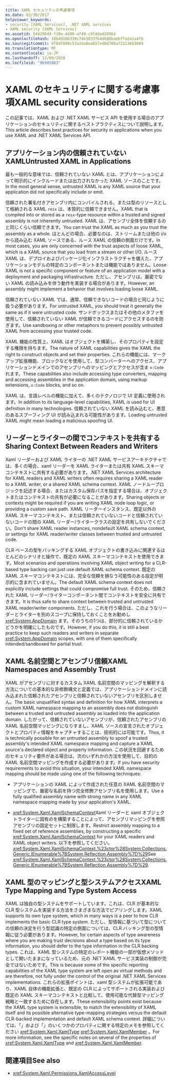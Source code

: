 ```yaml
---
title: XAML セキュリティの考慮事項
ms.date: 03/30/2017
helpviewer_keywords:
- security [XAML Services], .NET XAML services
- XAML security [XAML Services]
ms.assetid: 544296d4-f38e-4498-af49-c9f4dad28964
ms.openlocfilehash: 1864910b339c74e3033fb4d6d8baebffada1a4f8
ms.sourcegitcommit: 9f6df084c53a3da0ea657ed0d708a72213683084
ms.translationtype: MT
ms.contentlocale: ja-JP
ms.lasthandoff: 12/09/2020
ms.locfileid: "96985863"
---
```

# <a name="xaml-security-considerations"></a><span data-ttu-id="41669-102">XAML のセキュリティに関する考慮事項</span><span class="sxs-lookup"><span data-stu-id="41669-102">XAML security considerations</span></span>

<span data-ttu-id="41669-103">この記事では、XAML および .NET XAML サービス API を使用する場合のアプリケーションのセキュリティに関するベストプラクティスについて説明します。</span><span class="sxs-lookup"><span data-stu-id="41669-103">This article describes best practices for security in applications when you use XAML and .NET XAML Services API.</span></span>

## <a name="untrusted-xaml-in-applications"></a><span data-ttu-id="41669-104">アプリケーション内の信頼されていない XAML</span><span class="sxs-lookup"><span data-stu-id="41669-104">Untrusted XAML in Applications</span></span>

<span data-ttu-id="41669-105">最も一般的な意味では、信頼されていない XAML とは、アプリケーションによって明示的にインクルードまたは出力されなかった XAML ソースのことです。</span><span class="sxs-lookup"><span data-stu-id="41669-105">In the most general sense, untrusted XAML is any XAML source that your application did not specifically include or emit.</span></span>

<span data-ttu-id="41669-106">信頼された署名付きアセンブリ内にコンパイルされる、または型のリソースとして格納される XAML `resx` は、本質的に信頼できません。</span><span class="sxs-lookup"><span data-stu-id="41669-106">XAML that is compiled into or stored as a `resx`-type resource within a trusted and signed assembly is not inherently untrusted.</span></span> <span data-ttu-id="41669-107">XAML は、アセンブリ全体を信頼するのと同じくらい信頼できます。</span><span class="sxs-lookup"><span data-stu-id="41669-107">You can trust the XAML as much as you trust the assembly as a whole.</span></span> <span data-ttu-id="41669-108">ほとんどの場合、必要なのは、ストリームまたは他の i/o から読み込む XAML ソースである、ルース XAML の信頼の側面だけです。</span><span class="sxs-lookup"><span data-stu-id="41669-108">In most cases, you are only concerned with the trust aspects of loose XAML, which is a XAML source that you load from a stream or other I/O.</span></span> <span data-ttu-id="41669-109">ルース XAML は、デプロイおよびパッケージ化インフラストラクチャを備えた、アプリケーションモデルの特定のコンポーネントまたは機能ではありません。</span><span class="sxs-lookup"><span data-stu-id="41669-109">Loose XAML is not a specific component or feature of an application model with a deployment and packaging infrastructure.</span></span> <span data-ttu-id="41669-110">ただし、アセンブリは、厳密でない XAML の読み込みを伴う動作を実装する場合があります。</span><span class="sxs-lookup"><span data-stu-id="41669-110">However, an assembly might implement a behavior that involves loading loose XAML.</span></span>

<span data-ttu-id="41669-111">信頼されていない XAML では、通常、信頼できないコードの場合と同じように扱う必要があります。</span><span class="sxs-lookup"><span data-stu-id="41669-111">For untrusted XAML, you should treat it generally the same as if it were untrusted code.</span></span> <span data-ttu-id="41669-112">サンドボックスまたはその他のメタファを使用して、信頼されていない XAML が信頼できるコードにアクセスするのを防ぎます。</span><span class="sxs-lookup"><span data-stu-id="41669-112">Use sandboxing or other metaphors to prevent possibly untrusted XAML from accessing your trusted code.</span></span>

<span data-ttu-id="41669-113">XAML 機能の性質上、XAML はオブジェクトを構築し、そのプロパティを設定する権限を持ちます。</span><span class="sxs-lookup"><span data-stu-id="41669-113">The nature of XAML capabilities gives the XAML the right to construct objects and set their properties.</span></span> <span data-ttu-id="41669-114">これらの機能には、マークアップ拡張機能、ブロックなどを使用して、型コンバーターへのアクセス、アプリケーションドメインでのアセンブリへのマッピングとアクセスが含ま `x:Code` れます。</span><span class="sxs-lookup"><span data-stu-id="41669-114">These capabilities also include accessing type converters, mapping and accessing assemblies in the application domain, using markup extensions, `x:Code` blocks, and so on.</span></span>

<span data-ttu-id="41669-115">XAML は、言語レベルの機能に加えて、多くのテクノロジで UI 定義に使用されます。</span><span class="sxs-lookup"><span data-stu-id="41669-115">In addition to its language-level capabilities, XAML is used for UI definition in many technologies.</span></span> <span data-ttu-id="41669-116">信頼されていない XAML を読み込むと、悪意のあるスプーフィング UI が読み込まれる可能性があります。</span><span class="sxs-lookup"><span data-stu-id="41669-116">Loading untrusted XAML might mean loading a malicious spoofing UI.</span></span>

## <a name="sharing-context-between-readers-and-writers"></a><span data-ttu-id="41669-117">リーダーとライターの間でコンテキストを共有する</span><span class="sxs-lookup"><span data-stu-id="41669-117">Sharing Context Between Readers and Writers</span></span>

<span data-ttu-id="41669-118">Xaml リーダーおよび XAML ライターの .NET XAML サービスアーキテクチャでは、多くの場合、xaml リーダーを XAML ライターまたは共有 XAML スキーマコンテキストに共有する必要があります。</span><span class="sxs-lookup"><span data-stu-id="41669-118">.NET XAML Services architecture for XAML readers and XAML writers often requires sharing a XAML reader to a XAML writer, or a shared XAML schema context.</span></span> <span data-ttu-id="41669-119">XAML ノードループロジックを記述する場合、またはカスタム保存パスを指定する場合は、オブジェクトまたはコンテキストの共有が必要になることがあります。</span><span class="sxs-lookup"><span data-stu-id="41669-119">Sharing objects or contexts might be required if you are writing XAML node loop logic, or providing a custom save path.</span></span> <span data-ttu-id="41669-120">XAML リーダーインスタンス、既定以外の XAML スキーマコンテキスト、または信頼されていないコードと信頼されていないコードの間の XAML リーダー/ライタークラスの設定を共有しないでください。</span><span class="sxs-lookup"><span data-stu-id="41669-120">Don't share XAML reader instances, nondefault XAML schema context, or settings for XAML reader/writer classes between trusted and untrusted code.</span></span>

<span data-ttu-id="41669-121">CLR ベースの型をバッキングする XAML オブジェクトの書き込みに関連するほとんどのシナリオと操作で、既定の XAML スキーマコンテキストを使用できます。</span><span class="sxs-lookup"><span data-stu-id="41669-121">Most scenarios and operations involving XAML object writing for a CLR-based type backing can just use default XAML schema context.</span></span> <span data-ttu-id="41669-122">既定の XAML スキーマコンテキストには、完全な信頼を損なう可能性のある設定が明示的に含まれていません。</span><span class="sxs-lookup"><span data-stu-id="41669-122">The default XAML schema context does not explicitly include settings that could compromise full trust.</span></span> <span data-ttu-id="41669-123">そのため、信頼された XAML リーダー/ライターコンポーネント間でコンテキストを安全に共有できます。</span><span class="sxs-lookup"><span data-stu-id="41669-123">It is thus safe to share context between trusted and untrusted XAML reader/writer components.</span></span> <span data-ttu-id="41669-124">ただし、これを行う場合は、このようなリーダーとライターを別のスコープに保持しておくことをお勧めし <xref:System.AppDomain> ます。そのうちの1つは、部分的に信頼されているかどうかを明確にしたものです。</span><span class="sxs-lookup"><span data-stu-id="41669-124">However, if you do this, it is still a best practice to keep such readers and writers in separate <xref:System.AppDomain> scopes, with one of them specifically intended/sandboxed for partial trust.</span></span>

## <a name="xaml-namespaces-and-assembly-trust"></a><span data-ttu-id="41669-125">XAML 名前空間とアセンブリ信頼</span><span class="sxs-lookup"><span data-stu-id="41669-125">XAML Namespaces and Assembly Trust</span></span>

<span data-ttu-id="41669-126">XAML がアセンブリに対するカスタム XAML 名前空間のマッピングを解釈する方法についての基本的な非修飾構文と定義では、アプリケーションドメインに読み込まれた信頼されたアセンブリと信頼されていないアセンブリを区別しません。</span><span class="sxs-lookup"><span data-stu-id="41669-126">The basic unqualified syntax and definition for how XAML interprets a custom XAML namespace mapping to an assembly does not distinguish between a trusted and untrusted assembly as loaded into the application domain.</span></span> <span data-ttu-id="41669-127">したがって、信頼されていないアセンブリが、信頼されたアセンブリの XAML 名前空間マッピングになりすまし、XAML ソースの宣言されたオブジェクトとプロパティ情報をキャプチャすることは、技術的には可能です。</span><span class="sxs-lookup"><span data-stu-id="41669-127">Thus, it is technically possible for an untrusted assembly to spoof a trusted assembly's intended XAML namespace mapping and capture a XAML source's declared object and property information.</span></span> <span data-ttu-id="41669-128">この状況を回避するためのセキュリティ要件がある場合は、次のいずれかの方法を使用して、目的の XAML 名前空間マッピングを作成する必要があります。</span><span class="sxs-lookup"><span data-stu-id="41669-128">If you have security requirements to avoid this situation, your intended XAML namespace mapping should be made using one of the following techniques:</span></span>

- <span data-ttu-id="41669-129">アプリケーションの XAML によって作成された任意の XAML 名前空間のマッピングで、厳密な名前を持つ完全修飾アセンブリ名を使用します。</span><span class="sxs-lookup"><span data-stu-id="41669-129">Use a fully qualified assembly name with strong name in any XAML namespace mapping made by your application's XAML.</span></span>

- <span data-ttu-id="41669-130"><xref:System.Xaml.XamlSchemaContext>Xaml リーダーと xaml オブジェクトライターに固有のを構築することによって、アセンブリマッピングを参照アセンブリの固定セットに制限します。</span><span class="sxs-lookup"><span data-stu-id="41669-130">Restrict assembly mapping to a fixed set of reference assemblies, by constructing a specific <xref:System.Xaml.XamlSchemaContext> for your XAML readers and XAML object writers.</span></span> <span data-ttu-id="41669-131">以下を参照してください。<xref:System.Xaml.XamlSchemaContext.%23ctor%28System.Collections.Generic.IEnumerable%7BSystem.Reflection.Assembly%7D%29></span><span class="sxs-lookup"><span data-stu-id="41669-131">See <xref:System.Xaml.XamlSchemaContext.%23ctor%28System.Collections.Generic.IEnumerable%7BSystem.Reflection.Assembly%7D%29>.</span></span>

## <a name="xaml-type-mapping-and-type-system-access"></a><span data-ttu-id="41669-132">XAML 型のマッピングと型システムアクセス</span><span class="sxs-lookup"><span data-stu-id="41669-132">XAML Type Mapping and Type System Access</span></span>

<span data-ttu-id="41669-133">XAML は独自の型システムをサポートしています。これは、CLR が基本的な CLR 型システムを実装する方法をさまざまな方法でピアリングします。</span><span class="sxs-lookup"><span data-stu-id="41669-133">XAML supports its own type system, which in many ways is a peer to how CLR implements the basic CLR type system.</span></span> <span data-ttu-id="41669-134">ただし、型情報に基づいて型についての信頼の決定を行う型認識の特定の側面については、CLR バッキング型の型情報に従う必要があります。</span><span class="sxs-lookup"><span data-stu-id="41669-134">However, for certain aspects of type awareness where you are making trust decisions about a type based on its type information, you should defer to the type information in the CLR backing types.</span></span> <span data-ttu-id="41669-135">これは、XAML 型システムの特定のレポート機能の一部が仮想メソッドとして開いたままになっているため、元の .NET XAML サービス実装の制御が完全ではないためです。</span><span class="sxs-lookup"><span data-stu-id="41669-135">This is because some of the specific reporting capabilities of the XAML type system are left open as virtual methods and are therefore, not fully under the control of the original .NET XAML Services implementations.</span></span> <span data-ttu-id="41669-136">これらの拡張ポイントは、xaml 型システムが拡張可能であり、XAML 自体の機能拡張と、既定の CLR によってサポートされる実装および既定の XAML スキーマコンテキストと比較して、使用可能な代替型マッピング戦略と一致するために存在します。</span><span class="sxs-lookup"><span data-stu-id="41669-136">These extensibility points exist because the XAML type system is extensible, to match the extensibility of XAML itself and its possible alternative type-mapping strategies versus the default CLR-backed implementation and default XAML schema context.</span></span> <span data-ttu-id="41669-137">詳細については、「」および「」のいくつかのプロパティに関する特定のメモを参照してください <xref:System.Xaml.XamlType> <xref:System.Xaml.XamlMember> 。</span><span class="sxs-lookup"><span data-stu-id="41669-137">For more information, see the specific notes on several of the properties of <xref:System.Xaml.XamlType> and <xref:System.Xaml.XamlMember>.</span></span>

## <a name="see-also"></a><span data-ttu-id="41669-138">関連項目</span><span class="sxs-lookup"><span data-stu-id="41669-138">See also</span></span>

- <xref:System.Xaml.Permissions.XamlAccessLevel>
